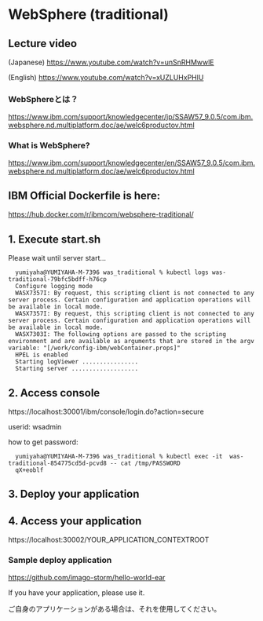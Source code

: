 # WebSphere (traditional)

## Lecture video
(Japanese) https://www.youtube.com/watch?v=unSnRHMwwlE

(English) https://www.youtube.com/watch?v=xUZLUHxPHlU

### WebSphereとは？
https://www.ibm.com/support/knowledgecenter/jp/SSAW57_9.0.5/com.ibm.websphere.nd.multiplatform.doc/ae/welc6productov.html

### What is WebSphere?
https://www.ibm.com/support/knowledgecenter/en/SSAW57_9.0.5/com.ibm.websphere.nd.multiplatform.doc/ae/welc6productov.html

## IBM Official Dockerfile is here:
https://hub.docker.com/r/ibmcom/websphere-traditional/

## 1. Execute start.sh
   
   Please wait until server start...
   
      yumiyaha@YUMIYAHA-M-7396 was_traditional % kubectl logs was-traditional-79bfc5bdff-h76cp
      Configure logging mode
      WASX7357I: By request, this scripting client is not connected to any server process. Certain configuration and application operations will be available in local mode.
      WASX7357I: By request, this scripting client is not connected to any server process. Certain configuration and application operations will be available in local mode.
      WASX7303I: The following options are passed to the scripting environment and are available as arguments that are stored in the argv variable: "[/work/config-ibm/webContainer.props]"
      HPEL is enabled
      Starting logViewer ................
      Starting server ...................

## 2. Access console 
https://localhost:30001/ibm/console/login.do?action=secure

userid: wsadmin

how to get password:


      yumiyaha@YUMIYAHA-M-7396 was_traditional % kubectl exec -it  was-traditional-854775cd5d-pcvd8 -- cat /tmp/PASSWORD
      qX+eoblf
      
      
## 3. Deploy your application

## 4. Access your application 
https://localhost:30002/YOUR_APPLICATION_CONTEXTROOT


### Sample deploy application
https://github.com/imago-storm/hello-world-ear

If you have your application, please use it.

ご自身のアプリケーションがある場合は、それを使用してください。
